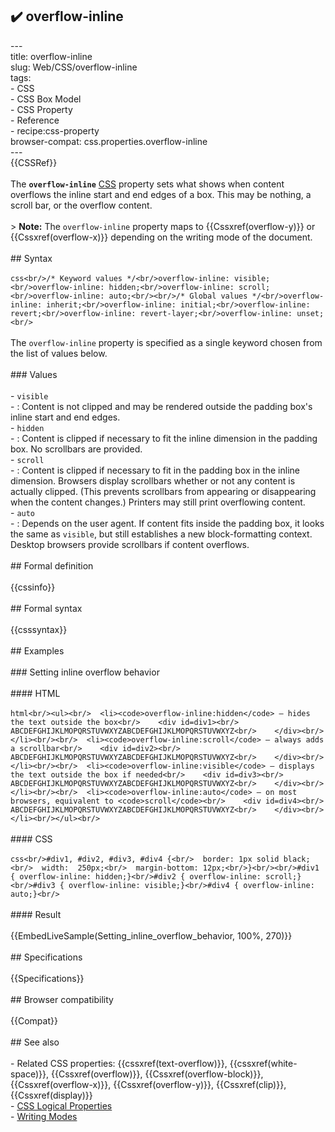 ## ✔️ overflow-inline 
 ---<br/>title: overflow-inline<br/>slug: Web/CSS/overflow-inline<br/>tags:<br/>  - CSS<br/>  - CSS Box Model<br/>  - CSS Property<br/>  - Reference<br/>  - recipe:css-property<br/>browser-compat: css.properties.overflow-inline<br/>---<br/>{{CSSRef}}<br/><br/>The **`overflow-inline`** [CSS](/en-US/docs/Web/CSS) property sets what shows when content overflows the inline start and end edges of a box. This may be nothing, a scroll bar, or the overflow content.<br/><br/>> **Note:** The `overflow-inline` property maps to {{Cssxref(overflow-y)}} or {{Cssxref(overflow-x)}} depending on the writing mode of the document.<br/><br/>## Syntax<br/><br/>```css<br/>/* Keyword values */<br/>overflow-inline: visible;<br/>overflow-inline: hidden;<br/>overflow-inline: scroll;<br/>overflow-inline: auto;<br/><br/>/* Global values */<br/>overflow-inline: inherit;<br/>overflow-inline: initial;<br/>overflow-inline: revert;<br/>overflow-inline: revert-layer;<br/>overflow-inline: unset;<br/>```<br/><br/>The `overflow-inline` property is specified as a single keyword chosen from the list of values below.<br/><br/>### Values<br/><br/>- `visible`<br/>  - : Content is not clipped and may be rendered outside the padding box's inline start and end edges.<br/>- `hidden`<br/>  - : Content is clipped if necessary to fit the inline dimension in the padding box. No scrollbars are provided.<br/>- `scroll`<br/>  - : Content is clipped if necessary to fit in the padding box in the inline dimension. Browsers display scrollbars whether or not any content is actually clipped. (This prevents scrollbars from appearing or disappearing when the content changes.) Printers may still print overflowing content.<br/>- `auto`<br/>  - : Depends on the user agent. If content fits inside the padding box, it looks the same as `visible`, but still establishes a new block-formatting context. Desktop browsers provide scrollbars if content overflows.<br/><br/>## Formal definition<br/><br/>{{cssinfo}}<br/><br/>## Formal syntax<br/><br/>{{csssyntax}}<br/><br/>## Examples<br/><br/>### Setting inline overflow behavior<br/><br/>#### HTML<br/><br/>```html<br/><ul><br/>  <li><code>overflow-inline:hidden</code> — hides the text outside the box<br/>    <div id=div1><br/>      ABCDEFGHIJKLMOPQRSTUVWXYZABCDEFGHIJKLMOPQRSTUVWXYZ<br/>    </div><br/>  </li><br/><br/>  <li><code>overflow-inline:scroll</code> — always adds a scrollbar<br/>    <div id=div2><br/>      ABCDEFGHIJKLMOPQRSTUVWXYZABCDEFGHIJKLMOPQRSTUVWXYZ<br/>    </div><br/>  </li><br/><br/>  <li><code>overflow-inline:visible</code> — displays the text outside the box if needed<br/>    <div id=div3><br/>      ABCDEFGHIJKLMOPQRSTUVWXYZABCDEFGHIJKLMOPQRSTUVWXYZ<br/>    </div><br/>  </li><br/><br/>  <li><code>overflow-inline:auto</code> — on most browsers, equivalent to <code>scroll</code><br/>    <div id=div4><br/>      ABCDEFGHIJKLMOPQRSTUVWXYZABCDEFGHIJKLMOPQRSTUVWXYZ<br/>    </div><br/>  </li><br/></ul><br/>```<br/><br/>#### CSS<br/><br/>```css<br/>#div1, #div2, #div3, #div4 {<br/>  border: 1px solid black;<br/>  width:  250px;<br/>  margin-bottom: 12px;<br/>}<br/><br/>#div1 { overflow-inline: hidden;}<br/>#div2 { overflow-inline: scroll;}<br/>#div3 { overflow-inline: visible;}<br/>#div4 { overflow-inline: auto;}<br/>```<br/><br/>#### Result<br/><br/>{{EmbedLiveSample(Setting_inline_overflow_behavior, 100%, 270)}}<br/><br/>## Specifications<br/><br/>{{Specifications}}<br/><br/>## Browser compatibility<br/><br/>{{Compat}}<br/><br/>## See also<br/><br/>- Related CSS properties: {{cssxref(text-overflow)}}, {{cssxref(white-space)}}, {{Cssxref(overflow)}}, {{Cssxref(overflow-block)}}, {{Cssxref(overflow-x)}}, {{Cssxref(overflow-y)}}, {{Cssxref(clip)}}, {{Cssxref(display)}}<br/>- [CSS Logical Properties](/en-US/docs/Web/CSS/CSS_Logical_Properties)<br/>- [Writing Modes](/en-US/docs/Web/CSS/CSS_Writing_Modes)<br/>